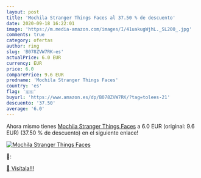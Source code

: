 ```yaml
---
layout: post
title: 'Mochila Stranger Things Faces al 37.50 % de descuento'
date: 2020-09-18 16:22:01
image: 'https://m.media-amazon.com/images/I/41uakugWjhL._SL200_.jpg'
comments: true
category: ofertas
author: ring
slug: 'B078ZVW7RK-es'
actualPrice: 6.0 EUR
currency: EUR
price: 6.0
comparePrice: 9.6 EUR
prodname: 'Mochila Stranger Things Faces'
country: 'es'
flag: '🇪🇸'
buyurl: 'https://www.amazon.es/dp/B078ZVW7RK/?tag=tolees-21'
descuento: '37.50'
average: '6.0'
---
```


Ahora mismo tienes [Mochila Stranger Things Faces](https://www.amazon.es/dp/B078ZVW7RK/?tag=tolees-21) a 6.0 EUR (original: 9.6 EUR) (37.50 %  de descuento) en el siguiente enlace!

[![Mochila Stranger Things Faces](https://m.media-amazon.com/images/I/41uakugWjhL._SL200_.jpg)](https://www.amazon.es/dp/B078ZVW7RK/?tag=tolees-21)

🔎:


[🛒 Visítala!!!](https://www.amazon.es/dp/B078ZVW7RK/?tag=tolees-21)
